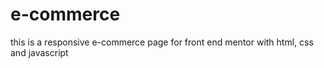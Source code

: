 # e-commerce
this is a responsive e-commerce page for front end mentor with html, css and javascript
